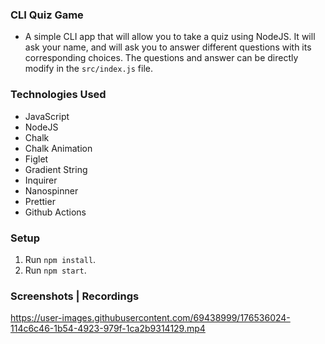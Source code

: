 ### CLI Quiz Game
- A simple CLI app that will allow you to take a quiz using NodeJS. It will ask your name, and will ask you to answer different questions with its corresponding choices. The questions and answer can be directly modify in the `src/index.js` file.

### Technologies Used
- JavaScript
- NodeJS
- Chalk
- Chalk Animation
- Figlet
- Gradient String
- Inquirer
- Nanospinner
- Prettier
- Github Actions

### Setup
1. Run `npm install`.
2. Run `npm start`.

### Screenshots | Recordings
https://user-images.githubusercontent.com/69438999/176536024-114c6c46-1b54-4923-979f-1ca2b9314129.mp4
